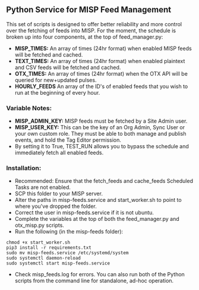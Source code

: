 ## Python Service for MISP Feed Management
This set of scripts is designed to offer better reliability and more control over the fetching of feeds into MISP. For the moment, the schedule is broken up into four components, at the top of feed_manager.py:
- **MISP_TIMES:** An array of times (24hr format) when enabled MISP feeds will be fetched and cached.  
- **TEXT_TIMES:** An array of times (24hr format) when enabled plaintext and CSV feeds will be fetched and cached.  
- **OTX_TIMES:** An array of times (24hr format) when the OTX API will be queried for new+updated pulses.  
- **HOURLY_FEEDS** An array of the ID's of enabled feeds that you wish to run at the beginning of every hour.  

### Variable Notes:
- **MISP_ADMIN_KEY:** MISP feeds must be fetched by a Site Admin user.  
- **MISP_USER_KEY:** This can be the key of an Org Admin, Sync User or your own custom role. They must be able to both manage and publish events, and hold the Tag Editor permission.  
- By setting it to True, TEST_RUN allows you to bypass the schedule and immediately fetch all enabled feeds.

### Installation:
- Recommended: Ensure that the fetch_feeds and cache_feeds Scheduled Tasks are not enabled.  
- SCP this folder to your MISP server.  
- Alter the paths in misp-feeds.service and start_worker.sh to point to where you've dropped the folder.  
- Correct the user in misp-feeds.service if it is not ubuntu.  
- Complete the variables at the top of both the feed_manager.py and otx_misp.py scripts.  
- Run the following (in the misp-feeds folder):  
```
chmod +x start_worker.sh
pip3 install -r requirements.txt
sudo mv misp-feeds.service /etc/systemd/system
sudo systemctl daemon-reload
sudo systemctl start misp-feeds.service
```
- Check misp_feeds.log for errors. You can also run both of the Python scripts from the command line for standalone, ad-hoc operation.  